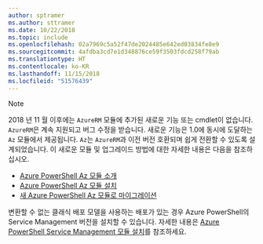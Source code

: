 ```yaml
---
author: sptramer
ms.author: sttramer
ms.date: 10/22/2018
ms.topic: include
ms.openlocfilehash: 02a7969c5a52f47de2024485e642ed03834fe8e9
ms.sourcegitcommit: 4afdba3cd7e1d348876ce59f3503fdcd258f79ab
ms.translationtype: HT
ms.contentlocale: ko-KR
ms.lasthandoff: 11/15/2018
ms.locfileid: "51576439"
---
```

> [!NOTE]
> 
> 2018 년 11 월 이후에는 `AzureRM` 모듈에 추가된 새로운 기능 또는 cmdlet이 없습니다. `AzureRM`은 계속 지원되고 버그 수정을 받습니다. 새로운 기능은 1.0에 동시에 도달하는 `Az` 모듈에서 제공됩니다. `Az`는 `AzureRM`과 이전 버전 호환되며 쉽게 전환할 수 있도록 설계되었습니다. 이 새로운 모듈 및 업그레이드 방법에 대한 자세한 내용은 다음을 참조하십시오.
>
> * [Azure PowerShell Az 모듈 소개](/powershell/azure/new-azureps-module-az)
> * [Azure PowerShell Az 모듈 설치](/powershell/azure/install-az-ps)
> * [새 Azure PowerShell Az 모듈로 마이그레이션](/powershell/azure/migrate-from-azurerm-to-az)
>
> 변환할 수 없는 클래식 배포 모델을 사용하는 배포가 있는 경우 Azure PowerShell의 Service Management 버전을 설치할 수 있습니다. 자세한 내용은 [Azure PowerShell Service Management 모듈 설치](/powershell/azure/servicemanagement/install-azure-ps)를 참조하세요.
